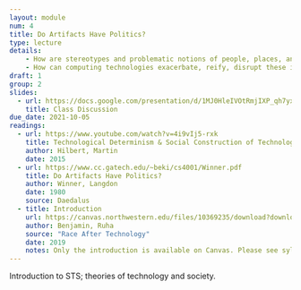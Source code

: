 ```yaml
---
layout: module
num: 4
title: Do Artifacts Have Politics?
type: lecture
details: 
    - How are stereotypes and problematic notions of people, places, and communities "baked in" to computing technologies, and what are some examples of this?
    - How can computing technologies exacerbate, reify, disrupt these ideas?
draft: 1
group: 2
slides:
  - url: https://docs.google.com/presentation/d/1MJ0HleIVOtRmjIXP_qh7yxn4cUsxZ9StRGUocwxqeNo/edit?usp=sharing
    title: Class Discussion
due_date: 2021-10-05
readings:
  - url: https://www.youtube.com/watch?v=4i9vIj5-rxk
    title: Technological Determinism & Social Construction of Technology
    author: Hilbert, Martin
    date: 2015
  - url: https://www.cc.gatech.edu/~beki/cs4001/Winner.pdf
    title: Do Artifacts Have Politics?
    author: Winner, Langdon
    date: 1980
    source: Daedalus
  - title: Introduction
    url: https://canvas.northwestern.edu/files/10369235/download?download_frd=1
    author: Benjamin, Ruha
    source: "Race After Technology"
    date: 2019
    notes: Only the introduction is available on Canvas. Please see syllabus for access options for the remaining chapters.
---
```


Introduction to STS; theories of technology and society.